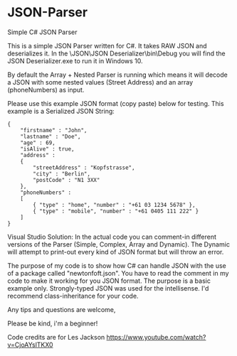 # JSON-Parser
Simple C# JSON Parser

This is a simple JSON Parser written for C#. It takes RAW JSON and deserializes it.
In the \JSON\JSON Deserializer\bin\Debug you will find the JSON Deserializer.exe to run it in Windows 10.

By default the Array + Nested Parser is running which means it will decode a JSON with some nested values (Street Address) and an array (phoneNumbers) as input.

Please use this example JSON format (copy paste) below for testing. This example is a Serialized JSON String:

```
{
    "firstname" : "John",
    "lastname" : "Doe",
    "age" : 69,
    "isAlive" : true,
    "address" : 
    {
        "streetAddress" : "Kopfstrasse",
        "city" : "Berlin",
        "postCode" : "N1 3XX"
    },
    "phoneNumbers" :
    [
        { "type" : "home", "number" : "+61 03 1234 5678" },
        { "type" : "mobile", "number" : "+61 0405 111 222" }
    ]
}
```




Visual Studio Solution:
In the actual code you can comment-in different versions of the Parser (Simple, Complex, Array and Dynamic).
The Dynamic will attempt to print-out every kind of JSON format but will throw an error.

The purpose of my code is to show how C# can handle JSON with the use of a package called "newtonfoft.json".
You have to read the comment in my code to make it working for you JSON format. The purpose is a basic example only.
Strongly-typed JSON was used for the intellisense. I'd recommend class-inheritance for your code.

Any tips and questions are welcome,

Please be kind, i'm a beginner!

Code credits are for Les Jackson https://www.youtube.com/watch?v=CjoAYslTKX0


